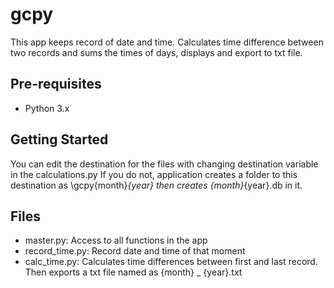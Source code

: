 gcpy
===================================
This app keeps record of date and time. Calculates time difference between two records and sums the times of days, displays and export to txt file.

Pre-requisites
--------------

- Python 3.x

Getting Started
---------------

You can edit the destination for the files with changing destination variable in the calculations.py
If you do not, application creates a folder to this destination as \gcpy\{month}_{year} then creates {month}_{year}.db in it.

Files
---------------

- master.py: Access to all functions in the app
- record_time.py: Record date and time of that moment
- calc_time.py: Calculates time differences between first and last record. Then exports a txt file named as {month} _ {year}.txt 
